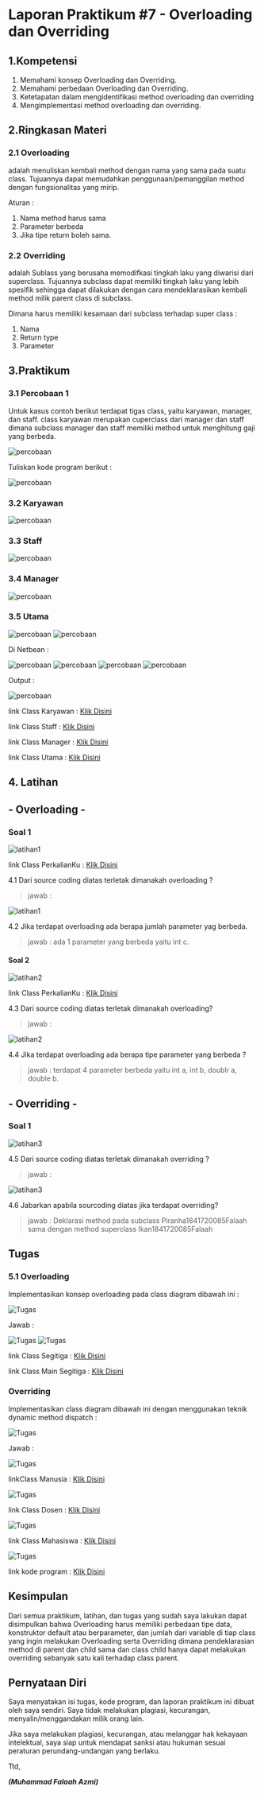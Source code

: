 # Laporan Praktikum #7 - Overloading dan Overriding

## 1.Kompetensi

1. Memahami konsep Overloading dan Overriding.
2. Memahami perbedaan Overloading dan Overriding.
3. Ketetapatan dalam mengidentifikasi method overloading dan overriding
4. Mengimplementasi method overloading dan overriding.

## 2.Ringkasan Materi
### 2.1 Overloading
adalah menuliskan kembali method dengan nama yang sama pada suatu class. Tujuannya dapat memudahkan penggunaan/pemanggilan method dengan fungsionalitas yang mirip.

Aturan : 
1. Nama method harus sama
2. Parameter berbeda
3. Jika tipe return boleh sama.

### 2.2 Overriding
adalah Sublass yang berusaha memodifkasi tingkah laku yang diwarisi dari superclass. Tujuannya subclass dapat memiliki tingkah laku yang lebih spesifik sehingga dapat dilakukan dengan cara mendeklarasikan kembali method milik parent class di subclass.

Dimana harus memiliki kesamaan dari subclass terhadap super class :
1. Nama
2. Return type
3. Parameter

## 3.Praktikum
### 3.1 Percobaan 1

Untuk kasus contoh berikut terdapat tigas class, yaitu karyawan, manager, dan staff. class karyawan merupakan cuperclass dari manager dan staff dimana subclass manager dan staff memiliki method untuk menghitung gaji yang berbeda.

![percobaan](img/percobaan/A.PNG)

Tuliskan kode program berikut :

![percobaan](img/percobaan/A.PNG)

### 3.2 Karyawan

![percobaan](img/percobaan/B.PNG)

### 3.3 Staff

![percobaan](img/percobaan/C.PNG)

### 3.4 Manager

![percobaan](img/percobaan/D.PNG)

### 3.5 Utama

![percobaan](img/percobaan/E1.PNG)
![percobaan](img/percobaan/E2.PNG)

Di Netbean :

![percobaan](img/percobaan/1.PNG)
![percobaan](img/percobaan/2.PNG)
![percobaan](img/percobaan/3.PNG)
![percobaan](img/percobaan/4.PNG)

Output :

![percobaan](img/percobaan/5.PNG)

link Class Karyawan : 
[Klik Disini](../../src/7_Overriding_dan_Overloading/percobaan/Karyawan1841720085Falaah.java)

link Class Staff : 
[Klik Disini](../../src/7_Overriding_dan_Overloading/percobaan/Staff1841720085Falaah.java)

link Class Manager : 
[Klik Disini](../../src/7_Overriding_dan_Overloading/percobaan/Manager1841720085Falaah.java)

link Class Utama : 
[Klik Disini](../../src/7_Overriding_dan_Overloading/percobaan/Utama1841720085Falaah.java)

## 4. Latihan 
## - Overloading -
### Soal 1

![latihan1](img/latihan1/1.PNG)

link Class PerkalianKu : 
[Klik Disini](../../src/7_Overriding_dan_Overloading/latihan1/PerkalianKu1841720085Falaah.java)

4.1 Dari source coding diatas terletak dimanakah overloading ?
> jawab : 

![latihan1](img/latihan1/2.png)

4.2 Jika terdapat overloading ada berapa jumlah parameter yag berbeda.
> jawab : ada 1 parameter yang berbeda yaitu int c.

#### Soal 2

![latihan2](img/latihan2/1.PNG)

link Class PerkalianKu : 
[Klik Disini](../../src/7_Overriding_dan_Overloading/latihan2/PerkalianKu1841720085Falaah.java)


4.3 Dari source coding diatas terletak dimanakah overloading?
> jawab : 

![latihan2](img/latihan2/2.png)

4.4 Jika terdapat overloading ada berapa tipe parameter yang berbeda ?
> jawab : terdapat 4 parameter berbeda yaitu int a, int b, doublr a, double b.

## - Overriding -
### Soal 1

![latihan3](img/latihan3/1.PNG)

4.5 Dari source coding diatas terletak dimanakah overriding ? 
> jawab : 

![latihan3](img/latihan3/2.png)

4.6 Jabarkan apabila sourcoding diatas jika terdapat overriding? 
> jawab : Deklarasi method pada subclass Piranha1841720085Falaah sama dengan method superclass Ikan1841720085Falaah


## Tugas

### 5.1 Overloading

Implementasikan konsep overloading pada class diagram dibawah ini :

![Tugas](img/tugas/01.PNG)

Jawab :

![Tugas](img/tugas/A.PNG)
![Tugas](img/tugas/B.PNG)

link Class Segitiga : 
[Klik Disini](../../src/7_Overriding_dan_Overloading/tugas/overloading/Segitiga1841720085Falaah.java)

link Class Main Segitiga : 
[Klik Disini](../../src/7_Overriding_dan_Overloading/tugas/overloading/MainSegitiga1841720085Falaah.java)


### Overriding

Implementasikan class diagram dibawah ini dengan menggunakan teknik dynamic method dispatch :

![Tugas](img/tugas/02.PNG)

Jawab :

![Tugas](img/tugas/1.PNG)

linkClass Manusia : 
[Klik Disini](../../src/7_Overriding_dan_Overloading/tugas/overriding/Manusia1841720085Falaah.java)

![Tugas](img/tugas/2.PNG)

link Class Dosen : 
[Klik Disini](../../src/7_Overriding_dan_Overloading/tugas/overriding/Dosen1841720085Falaah.java)

![Tugas](img/tugas/3.PNG)

link Class Mahasiswa : 
[Klik Disini](../../src/7_Overriding_dan_Overloading/tugas/overriding/Mahasiswa1841720085Falaah.java)

![Tugas](img/tugas/4.PNG)

link kode program : 
[Klik Disini](../../src/7_Overriding_dan_Overloading/tugas/overriding/MainManusia1841720085Falaah.java)




## Kesimpulan

Dari semua praktikum, latihan, dan tugas yang sudah saya lakukan dapat disimpulkan bahwa Overloading harus memiliki perbedaan tipe data, konstruktor default atau berparameter, dan jumlah dari variable di tiap class yang ingin melakukan Overloading serta Overriding dimana pendeklarasian method di parent dan child sama dan class child hanya dapat melakukan overriding sebanyak satu kali terhadap class parent.

## Pernyataan Diri

Saya menyatakan isi tugas, kode program, dan laporan praktikum ini dibuat oleh saya sendiri. Saya tidak melakukan plagiasi, kecurangan, menyalin/menggandakan milik orang lain.

Jika saya melakukan plagiasi, kecurangan, atau melanggar hak kekayaan intelektual, saya siap untuk mendapat sanksi atau hukuman sesuai peraturan perundang-undangan yang berlaku.

Ttd,

***(Muhammad Falaah Azmi)***
